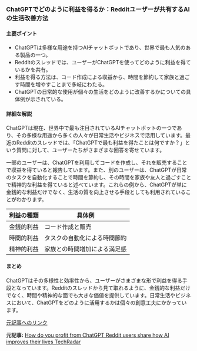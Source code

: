 ### ChatGPTでどのように利益を得るか：Redditユーザーが共有するAIの生活改善方法

#### 主要ポイント
- ChatGPTは多様な用途を持つAIチャットボットであり、世界で最も人気のある製品の一つ。
- Redditのスレッドでは、ユーザーがChatGPTを使ってどのように利益を得ているかを共有。
- 利益を得る方法は、コード作成による収益から、時間を節約して家族と過ごす時間を増やすことまで多岐にわたる。
- ChatGPTの日常的な使用が個々の生活をどのように改善するかについての具体例が示されている。

#### 詳細な解説
ChatGPTは現在、世界中で最も注目されているAIチャットボットの一つであり、その多様な用途から多くの人々が日常生活やビジネスで活用しています。最近のRedditのスレッドでは、「ChatGPTで最も利益を得たことは何ですか？」という質問に対して、ユーザーたちがさまざまな回答を寄せています。

一部のユーザーは、ChatGPTを利用してコードを作成し、それを販売することで収益を得ていると報告しています。また、別のユーザーは、ChatGPTが日常のタスクを自動化することで時間を節約し、その時間を家族や友人と過ごすことで精神的な利益を得ていると述べています。これらの例から、ChatGPTが単に金銭的な利益だけでなく、生活の質を向上させる手段としても利用されていることがわかります。

| 利益の種類 | 具体例 |
|---|---|
| 金銭的利益 | コード作成と販売 |
| 時間的利益 | タスクの自動化による時間節約 |
| 精神的利益 | 家族との時間増加による満足感 |

#### まとめ
ChatGPTはその多様性と効率性から、ユーザーがさまざまな形で利益を得る手段となっています。Redditのスレッドから見て取れるように、金銭的な利益だけでなく、時間や精神的な面でも大きな価値を提供しています。日常生活やビジネスにおいて、ChatGPTをどのように活用するかは個々の創意工夫にかかっています。

[元記事へのリンク](https://www.techradar.com/features/how-do-you-profit-from-chatgpt-reddit-users-share-how-ai-improves-their-lives)

**元記事:** [How do you profit from ChatGPT Reddit users share how AI improves their lives TechRadar](https://www.techradar.com/computing/artificial-intelligence/how-do-you-profit-from-chatgpt-reddit-users-share-how-ai-improves-their-lives)